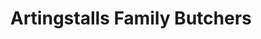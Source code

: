 ---
title: "Artingstalls Family Butchers"
url: /chipping-sodbury/artingstalls-family-butchers/
shop: Metzgerei
---